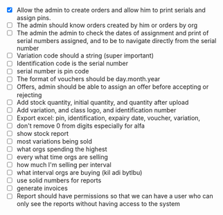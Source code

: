 - [x] Allow the admin to create orders and allow him to print serials and assign pins.
- [ ] The admin should know orders created by him or orders by org
- [ ] The admin the admin to check the dates of assignment and print of serial numbers assigned, and to be to navigate directly from the serial number
- [ ] Variation code should a string (super important)
- [ ] Identification code is the serial number
- [ ] serial number is pin code
- [ ] The format of vouchers should be day.month.year
- [ ] Offers, admin should be able to assign an offer before accepting or rejecting 
- [ ] Add stock quantity, initial quantity, and quantity after upload 
- [ ] Add variation, and class logo, and identification number
- [ ] Export excel: pin, identification, expairy date, voucher, variation, 
- [ ] don't remove 0 from digits especially for alfa
- [ ] show  stock report
- [ ] most variations being sold
- [ ] what orgs spending the highest
- [ ] every what time orgs are selling
- [ ] how much I'm selling per interval 
- [ ] what interval orgs are buying (kil adi bytlbu) 
- [ ] use solid numbers for reports
- [ ] generate invoices
- [ ] Report should have permissions so that we can have a user who can only see the reports without having access to the system